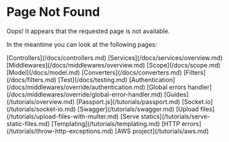 # Page Not Found

Oops! It appears that the requested page is not available.

In the meantime you can look at the following pages:

<div class="topics">
  [Controllers](/docs/controllers.md)
  [Services](/docs/services/overview.md)
  [Middlewares](/docs/middlewares/overview.md)
  [Scope](/docs/scope.md)
  [Model](/docs/model.md)
  [Converters](/docs/converters.md)
  [Filters](/docs/filters.md)
  [Test](/docs/testing.md)
  [Authentication](/docs/middlewares/override/authentication.md)
  [Global errors handler](/docs/middlewares/override/global-error-handler.md)
  [Guides](/tutorials/overview.md)
  [Passport.js](/tutorials/passport.md)
  [Socket.io](/tutorials/socket-io.md)
  [Swagger](/tutorials/swagger.md)
  [Upload files](/tutorials/upload-files-with-multer.md)
  [Serve statics](/tutorials/serve-static-files.md)
  [Templating](/tutorials/templating.md)
  [HTTP errors](/tutorials/throw-http-exceptions.md)
  [AWS project](/tutorials/aws.md)
</div>  
